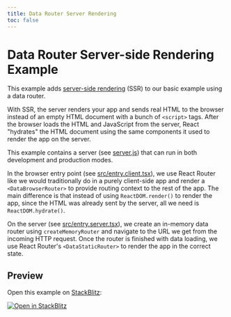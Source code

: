 ```yaml
---
title: Data Router Server Rendering
toc: false
---
```


# Data Router Server-side Rendering Example

This example adds [server-side rendering](https://reactjs.org/docs/react-dom-server.html) (SSR) to our basic example using a data router.

With SSR, the server renders your app and sends real HTML to the browser instead of an empty HTML document with a bunch of `<script>` tags. After the browser loads the HTML and JavaScript from the server, React "hydrates" the HTML document using the same components it used to render the app on the server.

This example contains a server (see [server.js](server.js)) that can run in both development and production modes.

In the browser entry point (see [src/entry.client.tsx](src/entry.client.tsx)), we use React Router like we would traditionally do in a purely client-side app and render a `<DataBrowserRouter>` to provide routing context to the rest of the app. The main difference is that instead of using `ReactDOM.render()` to render the app, since the HTML was already sent by the server, all we need is `ReactDOM.hydrate()`.

On the server (see [src/entry.server.tsx](src/entry.server.tsx)), we create an in-memory data router using `createMemoryRouter` and navigate to the URL we get from the incoming HTTP request. Once the router is finished with data loading, we use React Router's `<DataStaticRouter>` to render the app in the correct state.

## Preview

Open this example on [StackBlitz](https://stackblitz.com):

[![Open in StackBlitz](https://developer.stackblitz.com/img/open_in_stackblitz.svg)](https://stackblitz.com/github/remix-run/react-router/tree/main/examples/ssr-data-router?file=src/App.tsx)
